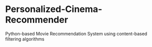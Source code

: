 # Personalized-Cinema-Recommender
Python-based Movie Recommendation System using content-based filtering algorithms
